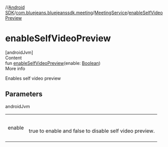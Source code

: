//[Android SDK](../../../index.md)/[com.bluejeans.bluejeanssdk.meeting](../index.md)/[MeetingService](index.md)/[enableSelfVideoPreview](enable-self-video-preview.md)



# enableSelfVideoPreview  
[androidJvm]  
Content  
fun [enableSelfVideoPreview](enable-self-video-preview.md)(enable: [Boolean](https://kotlinlang.org/api/latest/jvm/stdlib/kotlin/-boolean/index.html))  
More info  


Enables self video preview



## Parameters  
  
androidJvm  
  
| | |
|---|---|
| <a name="com.bluejeans.bluejeanssdk.meeting/MeetingService/enableSelfVideoPreview/#kotlin.Boolean/PointingToDeclaration/"></a>enable| <a name="com.bluejeans.bluejeanssdk.meeting/MeetingService/enableSelfVideoPreview/#kotlin.Boolean/PointingToDeclaration/"></a><br><br>true to enable and false to disable self video preview.<br><br>|
  
  



